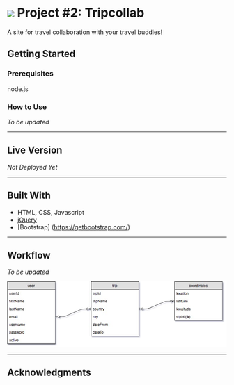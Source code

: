 # ![](https://ga-dash.s3.amazonaws.com/production/assets/logo-9f88ae6c9c3871690e33280fcf557f33.png) Project #2: Tripcollab

A site for travel collaboration with your travel buddies!

## Getting Started

### Prerequisites
node.js

### How to Use
*To be updated*

---

## Live Version
*Not Deployed Yet*

---

## Built With

* HTML, CSS, Javascript
* [jQuery](https://jquery.com/)
* [Bootstrap] (https://getbootstrap.com/)

---

## Workflow

*To be updated*

![](/-ProjectDocumentation/images/erd.jpg)

---

## Acknowledgments
